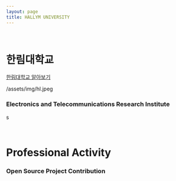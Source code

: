```yaml
---
layout: page
title: HALLYM UNIVERSITY
---
```


<br/>


# 한림대학교
[한림대학교 알아보기](https://www.hallym.ac.kr)
	
/assets/img/hl.jpeg

### Electronics and Telecommunications Research Institute
s

<br/>

# Professional Activity

### Open Source Project Contribution


### 

### 

###

### 


<br/>


